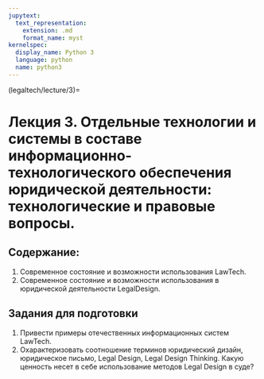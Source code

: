 ```yaml
---
jupytext:
  text_representation:
    extension: .md
    format_name: myst
kernelspec:
  display_name: Python 3
  language: python
  name: python3
---
```


(legaltech/lecture/3)=
# Лекция 3. Отдельные технологии и системы в составе информационно-технологического обеспечения юридической деятельности: технологические и правовые вопросы.

## Содержание:
1. Современное состояние и возможности использования LawTech.
2. Современное состояние и возможности использования в юридической деятельности LegalDesign.

## Задания для подготовки
1. Привести примеры отечественных информационных систем LawTech.
2. Охарактеризовать соотношение терминов юридический дизайн, юридическое письмо, Legal Design, Legal Design Thinking. Какую ценность несет в себе использование методов Legal Design в суде?
